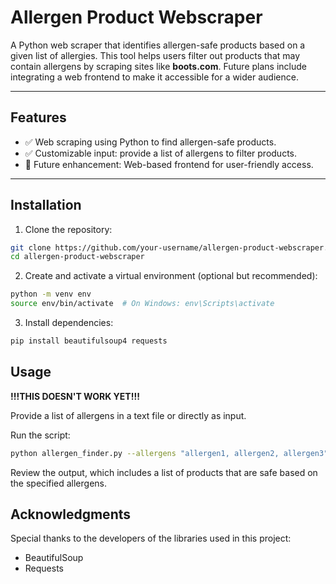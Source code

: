# Allergen Product Webscraper  

A Python web scraper that identifies allergen-safe products based on a given list of allergies. This tool helps users filter out products that may contain allergens by scraping sites like **boots.com**. Future plans include integrating a web frontend to make it accessible for a wider audience.  

---

## Features  
- ✅ Web scraping using Python to find allergen-safe products.  
- ✅ Customizable input: provide a list of allergens to filter products.  
- 🔄 Future enhancement: Web-based frontend for user-friendly access.  

---

## Installation  

1. Clone the repository:  
```bash
git clone https://github.com/your-username/allergen-product-webscraper.git
cd allergen-product-webscraper
```
   
2. Create and activate a virtual environment (optional but recommended):
```bash
python -m venv env  
source env/bin/activate  # On Windows: env\Scripts\activate
```

3. Install dependencies:
```bash
pip install beautifulsoup4 requests
```

## Usage

**!!!THIS DOESN'T WORK YET!!!**

Provide a list of allergens in a text file or directly as input.

Run the script:
```bash
python allergen_finder.py --allergens "allergen1, allergen2, allergen3"
```

Review the output, which includes a list of products that are safe based on the specified allergens.


## Acknowledgments

Special thanks to the developers of the libraries used in this project:

- BeautifulSoup
- Requests
